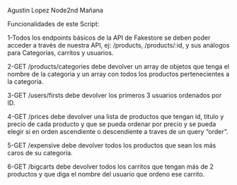 Agustin Lopez Node2nd Mañana

Funcionalidades de este Script:

1-Todos los endpoints básicos de la API de Fakestore se deben poder acceder a través de nuestra API, ej: /products, /products/:id, y sus análogos para Categorías, carritos y usuarios.

2-GET /products/categories debe devolver un array de objetos que tenga el nombre de la categoria y un array con todos los productos pertenecientes a la categoria.

3-GET /users/firsts debe devolver los primeros 3 usuarios ordenados por ID.

4-GET /prices debe devolver una lista de productos que tengan id, titulo y precio de cada producto y que se pueda ordenar por precio y se pueda elegir si en orden ascendiente o descendiente a traves de un query “order”.

5-GET /expensive debe devolver todos los productos que sean los más caros de su categoria.

6-GET /bigcarts debe devolver todos los carritos que tengan más de 2 productos y que diga el nombre del usuario que ordeno ese carrito.

